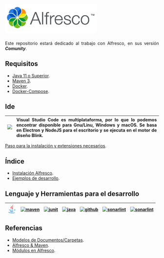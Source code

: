 <div align="justify">

# <img width="300px" src="img/logo.png">

Este repositorio estará dedicado al trabajo con Alfresco, en sus versión ___Comunity___.

## Requisitos
- [Java 11 o Superior](https://openjdk.java.net).
- [Maven 3](https://maven.apache.org/).
- [Docker](https://docs.docker.com/engine/install/).
- [Docker-Compose](https://docs.docker.com/compose/install/).

## Ide

<img src="https://jpexposito.com/wp-content/uploads/2021/02/vsc-trans-1019x1024.png" width="75px"> | Visual Studio Code es multiplataforma, por lo que lo podemos encontrar disponible para Gnu/Linu, Windows y macOS. Se basa en Electron y NodeJS para el escritorio y se ejecuta en el motor de diseño Blink.
-- | --

[Paso para la instalación y extensiones necesarios](https://github.com/jpexposito/docencia/blob/master/ETS/tareas/tarea-ide-vscode.md).

## Índice
- [Instalación Alfresco](instalacion).
- [Ejemplos de desarrollo](ejemplos).


## Lenguaje y Herramientas para el desarrollo

| <a href="https://openjdk.java.net" target="_blank"><img src="https://raw.githubusercontent.com/devicons/devicon/master/icons/java/java-original.svg" alt="java" width="30" height="30"/></a> | <a href="https://maven.apache.org/" target="_blank"><img src="https://maven.apache.org/images/maven-logo-black-on-white.png" alt="maven" width="40" /></a> | <a href="https://junit.org/junit5/" target="_blank"><img src="https://junit.org/junit5/assets/img/junit5-logo.png" alt="junit" width="30" /></a> | <a href="https://github.com/" target="_blank"><img src="https://github.githubassets.com/images/modules/logos_page/GitHub-Mark.png" alt="java" width="30" /></a> | <a href="https://www.sonarlint.org/" target="_blank"><img src="https://plugins.jetbrains.com/files/7973/148872/icon/pluginIcon.svg" alt="github" width="30" /></a> | <a href="https://www.jacoco.org/" target="_blank"><img src="https://abyte.stream/assets/img_5a9b6290e8d26.png" alt="sonarlint" width="30" /></a> | <a href="https://www.docker.com/" target="_blank"><img src="https://www.docker.com/sites/default/files/d8/2019-07/horizontal-logo-monochromatic-white.png" alt="sonarlint" width="60" /></a> |
| --- | --- | --- | --- | --- | --- | --- |




## Referencias
- [Modelos de Documentos/Carpetas](https://docs.alfresco.com/content-services/6.2/admin/templates/).
- [Alfresco & Maven](https://docs.alfresco.com/content-services/latest/develop/sdk/).
- [Módulos en Alfresco](https://docs.alfresco.com/content-services/latest/develop/extension-packaging/).

</div>
